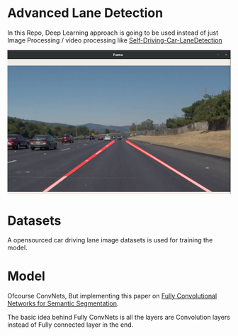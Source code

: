 # Advanced Lane Detection


In this Repo, Deep Learning approach is going to be used instead of just Image Processing / video processing like [Self-Driving-Car-LaneDetection](https://github.com/shangeth/Self-Driving-Car-LaneDetection)

![](https://github.com/shangeth/Self-Driving-Car-LaneDetection/raw/master/img.png)

# Datasets
A opensourced car driving lane image datasets is used for training the model.

# Model
Ofcourse ConvNets, But implementing this paper on [Fully Convolutional Networks
for Semantic Segmentation](https://arxiv.org/pdf/1605.06211.pdf]).

The basic idea behind Fully ConvNets is all the layers are Convolution layers instead of Fully connected layer in the end.




